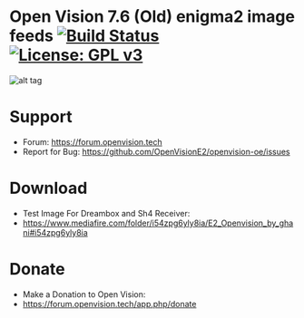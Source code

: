Open Vision 7.6 (Old) enigma2 image feeds [![Build Status](https://travis-ci.org/OpenVisionE2/openvision-development-platform.svg?branch=develop)](https://travis-ci.org/OpenVisionE2/openvision-development-platform) [![License: GPL v3](https://img.shields.io/badge/License-GPLv3-blue.svg)](https://www.gnu.org/licenses/gpl-3.0)
=====================================
![alt tag](https://raw.github.com/OpenVisionE2/openvision-development-platform/develop/meta-openvision/recipes-openvision/bootlogo/openvision-bootlogo/bootlogo.jpg)



# Support
* Forum: https://forum.openvision.tech
* Report for Bug: https://github.com/OpenVisionE2/openvision-oe/issues


# Download
* Test Image For Dreambox and Sh4 Receiver:
* https://www.mediafire.com/folder/i54zpg6yly8ia/E2_Openvision_by_ghani#i54zpg6yly8ia


# Donate
* Make a Donation to Open Vision:
* https://forum.openvision.tech/app.php/donate

